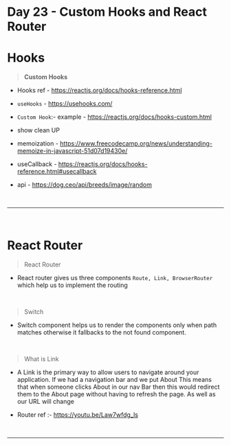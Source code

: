 # Day 23 - Custom Hooks and React Router

# Hooks
> <strong>Custom Hooks</strong>

- Hooks ref - https://reactjs.org/docs/hooks-reference.html

- `useHooks` - https://usehooks.com/

- `Custom Hook`:- example - https://reactjs.org/docs/hooks-custom.html
- show clean UP

- memoization - https://www.freecodecamp.org/news/understanding-memoize-in-javascript-51d07d19430e/

- useCallback - https://reactjs.org/docs/hooks-reference.html#usecallback

- api - https://dog.ceo/api/breeds/image/random

<br>
<hr>
<br>

# React Router

> React Router
- React router gives us three components `Route, Link, BrowserRouter` which help us to implement the routing

<br>


> Switch
- Switch component helps us to render the components only when path matches otherwise it fallbacks to the not found component.

<br>

> What is Link
- A Link is the primary way to allow users to navigate around your application. If we had a navigation bar and we put About This means that when someone clicks About in our nav Bar then this would redirect them to the About page without having to refresh the page. As well as our URL will change

- Router ref :- https://youtu.be/Law7wfdg_ls

<br>
<hr>
<br>
